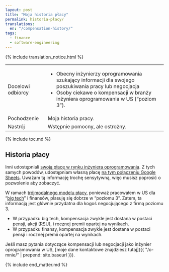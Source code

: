 ```yaml
---
layout: post
title: "Moja historia płacy"
permalink: historia-płacy/
translations:
  en: "/compensation-history/"
tags:
  - finance
  - software-engineering
---
```


<div class="publication-notes">
  <table>
    <tr>
      <td>Docelowi odbiorcy</td>
      <td><ul>
        <li>Obecny inżynierzy oprogramowania szukający informacji dla swojego poszukiwania pracy lub negocjacja</li>
        <li>Osoby ciekawe o kompensacji w branży inżyniera oprogramowania w US (“poziom 3”).</li>
      </ul></td>
    </tr>
    <tr>
      <td>Pochodzenie</td>
      <td>Moja historia pracy.</td>
    </tr>
    <tr>
      <td>Nastrój</td>
      <td>Wstępnie pomocny, ale ostrożny.</td>
    </tr>
    {% include translation_notice.html %}
  </table>
</div>

{% include toc.md %}

## Historia płacy

Inni udostępniali [swoją płacę w rynku inżyniera oprogramowania](https://www.jvt.me/posts/2021/09/09/public-salary-history/). Z tych samych powodów, udostępniam własną płacę [na tym połączeniu Google Sheets](https://docs.google.com/spreadsheets/d/1agEtwxcpS0HB8HSJJjy2u6wIUbi5LFUQMAus4ADu7mU/edit?usp=sharing). Uważam tą informację trochę sensytywną, więc musisz poprosić o pozwolenie aby zobaczyć.

W ramach [trójmodalnego modelu płacy](https://blog.pragmaticengineer.com/software-engineering-salaries-in-the-netherlands-and-europe/), ponieważ pracowałem w US dla “[big tech](https://en.wikipedia.org/wiki/Big_Tech)” i finansów, plasuję się dobrze w “poziomu 3”. Zatem, ta informacją jest głównie przydatna dla kogoś negocjującego z firmą poziomu 3.



* W przypadku big tech, kompensacja zwykle jest dostana w postaci pensji, akcji ([RSU](https://en.wikipedia.org/wiki/Restricted_stock)), i rocznej premii opartej na wynikach.
* W przypadku finansy, kompensacja zwykle jest dostana w postaci pensji i rocznej premii opartej na wynikach.

Jeśli masz pytania dotyczące kompensacji lub negocjacji jako inżynier oprogramowania w US, [moje dane kontaktowe znajdziesz tutaj]({{ "/o-mnie/" | prepend: site.baseurl }}).

{% include end_matter.md %}
